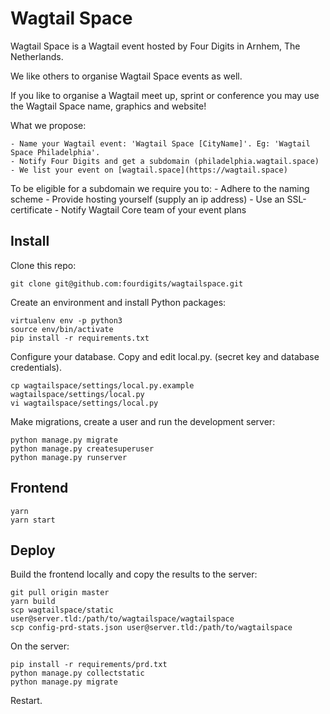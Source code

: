 Wagtail Space
=============

Wagtail Space is a Wagtail event hosted by Four Digits in Arnhem, The Netherlands.

We like others to organise Wagtail Space events as well.

If you like to organise a Wagtail meet up, sprint or conference you may use the Wagtail Space name, graphics and website!

What we propose:

    - Name your Wagtail event: 'Wagtail Space [CityName]'. Eg: 'Wagtail Space Philadelphia'.
    - Notify Four Digits and get a subdomain (philadelphia.wagtail.space)
    - We list your event on [wagtail.space](https://wagtail.space)

To be eligible for a subdomain we require you to:
    - Adhere to the naming scheme
    - Provide hosting yourself (supply an ip address)
    - Use an SSL-certificate
    - Notify Wagtail Core team of your event plans


Install
-------

Clone this repo:

    git clone git@github.com:fourdigits/wagtailspace.git


Create an environment and install Python packages:

    virtualenv env -p python3
    source env/bin/activate
    pip install -r requirements.txt


Configure your database. Copy and edit local.py. (secret key and database credentials).

    cp wagtailspace/settings/local.py.example wagtailspace/settings/local.py
    vi wagtailspace/settings/local.py


Make migrations, create a user and run the development server:

    python manage.py migrate
    python manage.py createsuperuser
    python manage.py runserver


Frontend
--------

    yarn
    yarn start


Deploy
------

Build the frontend locally and copy the results to the server:

    git pull origin master
    yarn build
    scp wagtailspace/static user@server.tld:/path/to/wagtailspace/wagtailspace
    scp config-prd-stats.json user@server.tld:/path/to/wagtailspace


On the server:

    pip install -r requirements/prd.txt
    python manage.py collectstatic
    python manage.py migrate


Restart.
